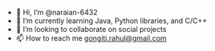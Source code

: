 - 👋 Hi, I’m @naraian-6432
- 🌱 I’m currently learning Java, Python libraries, and C/C++
- 💞️ I’m looking to collaborate on social projects 
- 📫 How to reach me gongiti.rahul@gmail.com

<!---
naraian-6432/naraian-6432 is a ✨ special ✨ repository because its `README.md` (this file) appears on your GitHub profile.
You can click the Preview link to take a look at your changes.
--->
